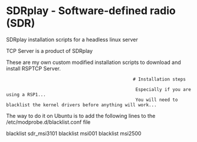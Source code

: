 # SDRplay - Software-defined radio (SDR)
SDRplay installation scripts for a headless linux server

TCP Server is a product of SDRplay

These are my own custom modified installation scripts to download and install RSPTCP Server.

                                                    # Installation steps

                                                     Especially if you are using a RSP1...
                                                     You will need to blacklist the kernel drivers before anything will work...

The way to do it on Ubuntu is to add the following lines to the /etc/modprobe.d/blacklist.conf file
 
blacklist sdr_msi3101
blacklist msi001
blacklist msi2500

